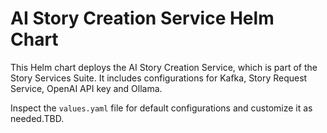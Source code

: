 # AI Story Creation Service Helm Chart

This Helm chart deploys the AI Story Creation Service, which is part of the Story Services Suite. It includes configurations
for Kafka, Story Request Service, OpenAI API key and Ollama.

Inspect the `values.yaml` file for default configurations and customize it as needed.TBD.